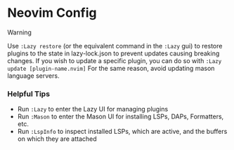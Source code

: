# Neovim Config
> [!WARNING]
> Use ```:Lazy restore``` (or the equivalent command in the ```:Lazy``` gui) to restore plugins to the state in lazy-lock.json to prevent updates causing breaking changes.
> If you wish to update a specific plugin, you can do so with ```:Lazy update [plugin-name.nvim]```
> For the same reason, avoid updating mason language servers.

### Helpful Tips
- Run ```:Lazy``` to enter the Lazy UI for managing plugins
- Run ```:Mason``` to enter the Mason UI for installing LSPs, DAPs, Formatters, etc.
- Run ```:LspInfo``` to inspect installed LSPs, which are active, and the buffers on which they are attached

